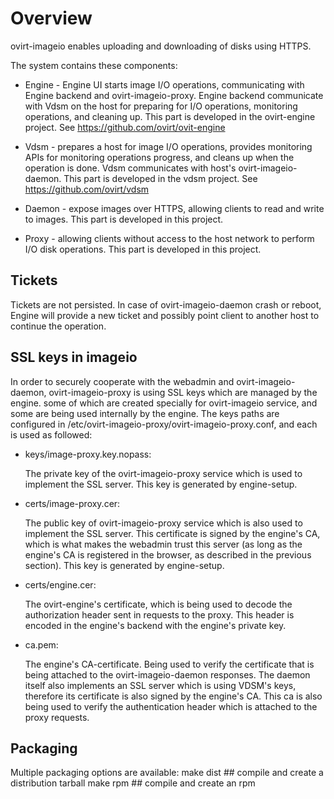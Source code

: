 # Overview

ovirt-imageio enables uploading and downloading of disks using HTTPS.

The system contains these components:

- Engine - Engine UI starts image I/O operations, communicating with
  Engine backend and ovirt-imageio-proxy.  Engine backend communicate
  with Vdsm on the host for preparing for I/O operations, monitoring
  operations, and cleaning up.  This part is developed in the
  ovirt-engine project.  See https://github.com/ovirt/ovit-engine

- Vdsm - prepares a host for image I/O operations, provides monitoring
  APIs for monitoring operations progress, and cleans up when the
  operation is done. Vdsm communicates with host's ovirt-imageio-daemon.
  This part is developed in the vdsm project.  See
  https://github.com/ovirt/vdsm

- Daemon - expose images over HTTPS, allowing clients to read and write
  to images. This part is developed in this project.

- Proxy - allowing clients without access to the host network to perform
  I/O disk operations. This part is developed in this project.


## Tickets

Tickets are not persisted. In case of ovirt-imageio-daemon crash or
reboot, Engine will provide a new ticket and possibly point client to
another host to continue the operation.


## SSL keys in imageio

In order to securely cooperate with the webadmin and
ovirt-imageio-daemon, ovirt-imageio-proxy is using SSL keys which
are managed by the engine. some of which are created specially for
ovirt-imageio service, and some are being used internally by the
engine. The keys paths are configured in
/etc/ovirt-imageio-proxy/ovirt-imageio-proxy.conf, and each is used
as followed:

* keys/image-proxy.key.nopass:

	The private key of the ovirt-imageio-proxy service which is
	used to implement the SSL server.
	This key is generated by engine-setup.

* certs/image-proxy.cer:

	The public key of ovirt-imageio-proxy service which is also
        used to implement the SSL server. This certificate is signed
	by the engine's CA, which is what makes the webadmin trust
	this server (as long as the engine's CA is registered in the
        browser, as described in the previous section).
	This key is generated by engine-setup.

* certs/engine.cer:

	The ovirt-engine's certificate, which is being used to decode
        the authorization header sent in requests to the proxy. This
        header is encoded in the engine's backend with the engine's
	private	key.

* ca.pem:

	The engine's CA-certificate. Being used to verify the
	certificate that is being attached to the
	ovirt-imageio-daemon responses. The daemon itself also
	implements an SSL server which is using VDSM's keys, therefore
	its certificate is also signed by the engine's CA. This ca is
	also being used to verify the authentication header which is
	attached to the proxy requests.


## Packaging

Multiple packaging options are available:
  make dist  ## compile and create a distribution tarball
  make rpm   ## compile and create an rpm

